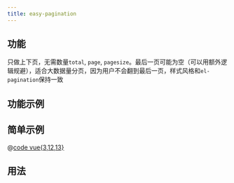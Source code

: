 ```yaml
---
title: easy-pagination
---
```


## 功能

只做上下页，无需数量`total`, `page`, `pagesize`。最后一页可能为空（可以用额外逻辑规避），适合大数据量分页，因为用户不会翻到最后一页，样式风格和`el-pagination`保持一致


## 功能示例

<Example />

## 简单示例

<Simple />

@[code vue{3,12,13}](@/components/easy-pagination/docs/simple.vue)

## 用法

<Usage />

<script setup>
import Example from "@/components/easy-pagination/docs/example.vue";
import Simple from "@/components/easy-pagination/docs/simple.vue";
import Usage from "@/components/easy-pagination/docs/usage.vue";
</script>